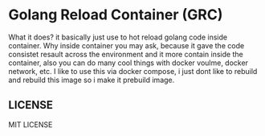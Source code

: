 # Golang Reload Container (GRC)

What it does? it basically just use to hot reload golang code inside container. Why inside container you may ask, because it gave the code consistet resault across the environment and it more contain inside the container, also you can do many cool things with docker voulme, docker network, etc. I like to use this via docker compose, i just dont like to rebuild and rebuild this image so i make it prebuild image.

## LICENSE
MIT LICENSE